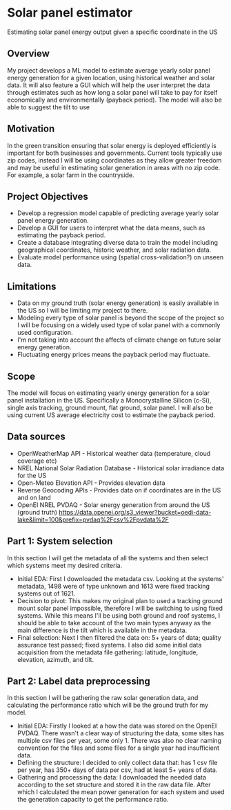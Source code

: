 # Solar panel estimator
Estimating solar panel energy output given a specific coordinate in the US

## Overview
My project develops a ML model to estimate average yearly solar panel energy generation for a given location, using historical weather and solar data. It will also feature a GUI which will help the user interpret the data through estimates such as how long a solar panel will take to pay for itself economically and environmentally (payback period). The model will also be able to suggest the tilt to use 

## Motivation
In the green transition ensuring that solar energy is deployed efficiently is important for both businesses and governments. Current tools typically use zip codes, instead I will be using coordinates as they allow greater freedom and may be useful in estimating solar generation in areas with no zip code. For example, a solar farm in the countryside.

## Project Objectives
* Develop a regression model capable of predicting average yearly solar panel energy generation.
* Develop a GUI for users to interpret what the data means, such as estimating the payback period.
* Create a database integrating diverse data to train the model including geographical coordinates, historic weather, and solar radiation data.
* Evaluate model performance using (spatial cross-validation?) on unseen data.

## Limitations
* Data on my ground truth (solar energy generation) is easily available in the US so I will be limiting my project to there.
* Modeling every type of solar panel is beyond the scope of the project so I will be focusing on a widely used type of solar panel with a commonly used configuration.
* I'm not taking into account the affects of climate change on future solar energy generation.
* Fluctuating energy prices means the payback period may fluctuate.

## Scope
The model will focus on estimating yearly energy generation for a solar panel installation in the US. Specifically a Monocrystalline Silicon (c-Si), single axis tracking, ground mount, flat ground, solar panel. I will also be using current US average electricity cost to estimate the payback period.

## Data sources
* OpenWeatherMap API - Historical weather data (temperature, cloud coverage etc)
* NREL National Solar Radiation Database - Historical solar irradiance data for the US
* Open-Meteo Elevation API - Provides elevation data
* Reverse Geocoding APIs - Provides data on if coordinates are in the US and on land
* OpenEI NREL PVDAQ - Solar energy generation from around the US (ground truth)
https://data.openei.org/s3_viewer?bucket=oedi-data-lake&limit=100&prefix=pvdaq%2Fcsv%2Fpvdata%2F

## Part 1: System selection
In this section I will get the metadata of all the systems and then select which systems meet my desired criteria.

* Initial EDA: First I downloaded the metadata csv. Looking at the systems' metadata, 1498 were of type unknown and 1613 were fixed tracking systems out of 1621.
* Decision to pivot: This makes my original plan to used a tracking ground mount solar panel impossible, therefore I will be switching to using fixed systems. While this means I'll be using both ground and roof systems, I should be able to take account of the two main types anyway as the main difference is the tilt which is available in the metadata. 
* Final selection: Next I then filtered the data on: 5+ years of data; quality assurance test passed; fixed systems. I also did some initial data acquisition from the metadata file gathering: latitude, longitude, elevation, azimuth, and tilt.

## Part 2: Label data preprocessing
In this section I will be gathering the raw solar generation data, and calculating the performance ratio which will be the ground truth for my model.

* Initial EDA: Firstly I looked at a how the data was stored on the OpenEI PVDAQ. There wasn't a clear way of structuring the data, some sites has multiple csv files per year, some only 1. There was also no clear naming convention for the files and some files for a single year had insufficient data.
* Defining the structure: I decided to only collect data that: has 1 csv file per year, has 350+ days of data per csv, had at least 5+ years of data.
* Gathering and processing the data: I downloaded the needed data according to the set structure and stored it in the raw data file. After which I calculated the mean power generation for each system and used the generation capacity to get the performance ratio.


